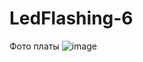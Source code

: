 # LedFlashing-6
Фото платы 
![image](https://user-images.githubusercontent.com/117138090/199156873-c4fba2a5-0348-42e0-8bd6-4fb6f7f425ad.png)
